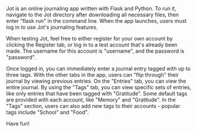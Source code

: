 Jot is an online journaling app written with Flask and Python. To run it, navigate to the Jot directory after downloading all necessary files, then enter "flask run" in the command line. When the
app launches, users must log in to use Jot's journaling features.

When testing Jot, feel free to either register for your own account by clicking the Register tab, or log in to a test account
that's already been made. The username for this account is "username", and the password is "password".

Once logged in, you can immediately enter a journal entry tagged with up to three tags. With the other tabs in the app,
users can "flip through" their journal by viewing previous entries. On the "Entries" tab, you can view the entire journal.
By using the "Tags" tab, you can view specific sets of entries, like only entries that have been tagged with "Gratitude". 
Some default tags are provided with each account, like "Memory" and "Gratitude". In the "Tags" section, users can also add new tags to their accounts - popular tags include "School" and "Food". 

Have fun!
